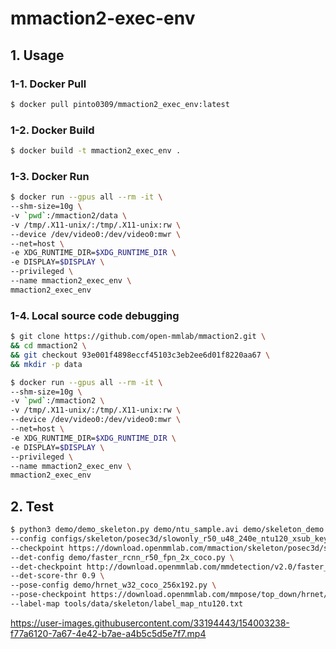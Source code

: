 # mmaction2-exec-env


## 1. Usage
### 1-1. Docker Pull
```bash
$ docker pull pinto0309/mmaction2_exec_env:latest
```
### 1-2. Docker Build
```bash
$ docker build -t mmaction2_exec_env .
```

### 1-3. Docker Run
```bash
$ docker run --gpus all --rm -it \
--shm-size=10g \
-v `pwd`:/mmaction2/data \
-v /tmp/.X11-unix/:/tmp/.X11-unix:rw \
--device /dev/video0:/dev/video0:mwr \
--net=host \
-e XDG_RUNTIME_DIR=$XDG_RUNTIME_DIR \
-e DISPLAY=$DISPLAY \
--privileged \
--name mmaction2_exec_env \
mmaction2_exec_env
```

### 1-4. Local source code debugging
```bash
$ git clone https://github.com/open-mmlab/mmaction2.git \
&& cd mmaction2 \
&& git checkout 93e001f4898eccf45103c3eb2ee6d01f8220aa67 \
&& mkdir -p data

$ docker run --gpus all --rm -it \
--shm-size=10g \
-v `pwd`:/mmaction2 \
-v /tmp/.X11-unix/:/tmp/.X11-unix:rw \
--device /dev/video0:/dev/video0:mwr \
--net=host \
-e XDG_RUNTIME_DIR=$XDG_RUNTIME_DIR \
-e DISPLAY=$DISPLAY \
--privileged \
--name mmaction2_exec_env \
mmaction2_exec_env
```

## 2. Test
```bash
$ python3 demo/demo_skeleton.py demo/ntu_sample.avi demo/skeleton_demo.mp4 \
--config configs/skeleton/posec3d/slowonly_r50_u48_240e_ntu120_xsub_keypoint.py \
--checkpoint https://download.openmmlab.com/mmaction/skeleton/posec3d/slowonly_r50_u48_240e_ntu120_xsub_keypoint/slowonly_r50_u48_240e_ntu120_xsub_keypoint-6736b03f.pth \
--det-config demo/faster_rcnn_r50_fpn_2x_coco.py \
--det-checkpoint http://download.openmmlab.com/mmdetection/v2.0/faster_rcnn/faster_rcnn_r50_fpn_2x_coco/faster_rcnn_r50_fpn_2x_coco_bbox_mAP-0.384_20200504_210434-a5d8aa15.pth \
--det-score-thr 0.9 \
--pose-config demo/hrnet_w32_coco_256x192.py \
--pose-checkpoint https://download.openmmlab.com/mmpose/top_down/hrnet/hrnet_w32_coco_256x192-c78dce93_20200708.pth \
--label-map tools/data/skeleton/label_map_ntu120.txt
```
https://user-images.githubusercontent.com/33194443/154003238-f77a6120-7a67-4e42-b7ae-a4b5c5d5e7f7.mp4


